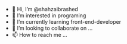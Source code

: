- 👋 Hi, I’m @shahzaibrashed
- 👀 I’m interested in programing
- 🌱 I’m currently learning front-end-developer
- 💞️ I’m looking to collaborate on ...
- 📫 How to reach me ...

<!---
shahzaibrashed/shahzaibrashed is a ✨ special ✨ repository because its `README.md` (this file) appears on your GitHub profile.
You can click the Preview link to take a look at your changes.
--->
